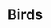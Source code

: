 ---
title: Birds
longTitle: 'Birds'
tags:
- gccommon
broaderTerm:
- "[[Aquatic birds Migratory birds]]"
narrowerTerm:
- "[[Animals]]"
relatedTerm:
- "[[Ornithology]]"
---